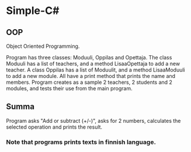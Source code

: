 # Simple-C#

## OOP
Object Oriented Programming.

Program has three classes: Moduuli, Oppilas and Opettaja.
The class Moduuli has a list of teachers, and a method LisaaOpettaja to add a new teacher.
A class Oppilas has a list of Moduulit, and a method LisaaModuuli to add a new module.
All have a print method that prints the name and members.
Program creates as a sample 2 teachers, 2 students and 2 modules, and tests their use from the main program.

## Summa
Program asks "Add or subtract (+/-)", asks for 2 numbers, calculates the selected operation and prints the result.

### Note that programs prints texts in finnish language.
